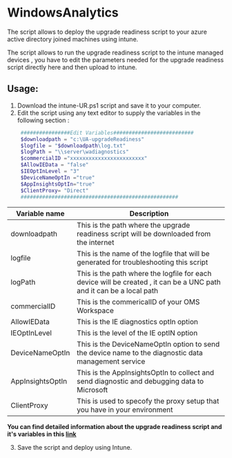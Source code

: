 # WindowsAnalytics
The script allows to deploy the upgrade readiness script to your azure active directory joined machines using intune.

The script allows to run the upgrade readiness script to the intune managed devices , you have to edit the parameters needed for the upgrade readiness script directly here and then
upload to intune.

## Usage:

1. Download the intune-UR.ps1 script and save it to your computer.
2. Edit the script using any text editor to supply the variables in the following section :
    ```powershell 
     ################Edit Variables##########################
     $downloadpath = "c:\UA-upgradeReadiness" 
     $logfile = "$downloadpath\log.txt"
     $logPath = "\\server\wadiagnostics"
     $commercialID ="xxxxxxxxxxxxxxxxxxxxxxxx"
     $AllowIEData = "false"
     $IEOptInLevel = "3"
     $DeviceNameOptIn ="true"
     $AppInsightsOptIn="true"
     $ClientProxy= "Direct"
     ################################################### 
     ```
| Variable name | Description |
| ------------- | ------------- |
| downloadpath  | This is the path where the upgrade readiness script will be downloaded from the internet |
| logfile       | This is the name of the logfile that will be generated for troubleshooting this script |
| logPath  | This is the path where the logfile for each device will be created , it can be a UNC path and it can be a local path  |
| commercialID | This is the commericalID of your OMS Workspace |
| AllowIEData | This is the IE diagnostics optIn option | 
| IEOptInLevel | This is the level of the IE optIN option |
| DeviceNameOptIn | This is the DeviceNameOptIn option to send the device name to the diagnostic data management service |
| AppInsightsOptIn | This is the AppInsightsOptIn to collect and send diagnostic and debugging data to Microsoft | 
| ClientProxy | This is used to specofy the proxy setup that you have in your environment |

**You can find detailed information about the upgrade readiness script and it's variables in this [link](https://docs.microsoft.com/en-us/windows/deployment/upgrade/upgrade-readiness-deployment-script#running-the-script)**

3. Save the script and deploy using Intune.
